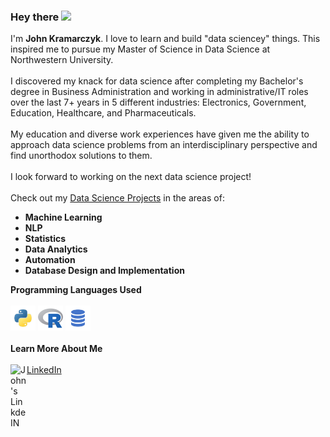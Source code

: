 ### Hey there  <img src="https://media.giphy.com/media/hvRJCLFzcasrR4ia7z/giphy.gif" width="25px">
I'm **John Kramarczyk**. I love to learn and build "data sciencey" things. This inspired me to pursue my Master of Science in Data Science at Northwestern University. <br>
<br>
I discovered my knack for data science after completing my Bachelor's degree in Business Administration and working in administrative/IT roles 
over the last 7+ years in 5 different industries: Electronics, Government, Education, Healthcare, and Pharmaceuticals. <br>
<br>
My education and diverse work experiences have given me the ability to approach data science problems from an interdisciplinary perspective 
and find unorthodox solutions to them. <br>
<br>
I look forward to working on the next data science project!<br>
<br>
Check out my <a href="https://github.com/johnkdata10?tab=repositories"> Data Science Projects</a> in the areas of:

- **Machine Learning**
- **NLP**
- **Statistics**
- **Data Analytics**
- **Automation** 
- **Database Design and Implementation** <br>

**Programming Languages Used**  
<br>
<code><img height="40" src="https://raw.githubusercontent.com/github/explore/80688e429a7d4ef2fca1e82350fe8e3517d3494d/topics/python/python.png"></code>
<code><img height="40" src="https://raw.githubusercontent.com/github/explore/80688e429a7d4ef2fca1e82350fe8e3517d3494d/topics/r/r.png"></code>
<code><img height="40" src="https://raw.githubusercontent.com/github/explore/80688e429a7d4ef2fca1e82350fe8e3517d3494d/topics/sql/sql.png"></code>
<br>
<br>
**Learn More About Me**<br>
<br>
<img align="left" alt="John's LinkdeIN" width="26px" src="https://image.flaticon.com/icons/png/512/174/174857.png"/> <a href="https://www.linkedin.com/in/johnkramarczyk/">LinkedIn</a><br>
<br>
<!---
johnkdata10/johnkdata10 is a ✨ special ✨ repository because its `README.md` (this file) appears on your GitHub profile.
You can click the Preview link to take a look at your changes.
--->

